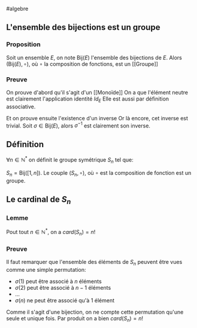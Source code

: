 #algebre
## L'ensemble des bijections est un groupe
### Proposition
Soit un ensemble $E$, on note $\text{Bij}(E)$ l'ensemble des bijections de $E$. Alors $(\text{Bij}(E), \circ)$, où $\circ$ la composition de fonctions, est un [[Groupe]]

### Preuve

On prouve d'abord qu'il s'agit d'un [[Monoïde]]
On a que l'élément neutre est clairement l'application identité $Id_E$
Elle est aussi par définition associative.

Et on prouve ensuite l'existence d'un inverse
Or là encore, cet inverse est trivial.
Soit $\sigma \in \text{Bij}(E)$, alors $\sigma^{-1}$ est clairement son inverse.

## Définition

$\forall n \in \mathbb{N}^*$ on définit le groupe symétrique $S_n$ tel que:

$S_n = \text{Bij}([1, n])$. Le couple $(S_n, \circ)$, où $\circ$ est la composition de fonction est un groupe. 

## Le cardinal de $S_n$
### Lemme
Pout tout $n \in \mathbb{N}^*$, on a $card(S_n) = n!$ 

### Preuve
Il faut remarquer que l'ensemble des éléments de $S_n$ peuvent être vues comme une simple permutation:
- $\sigma(1)$ peut être associé à $n$ éléments
- $\sigma(2)$ peut être associé à $n-1$ éléments
- ...
-  $\sigma(n)$ ne peut être associé qu'à $1$ élément

Comme il s'agit d'une bijection, on ne compte cette permutation qu'une seule et unique fois.
Par produit on a bien $card(S_n) = n!$ 

